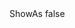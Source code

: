 <?xml version="1.0" encoding="UTF-8"?>
<CustomMetadata xmlns="http://soap.sforce.com/2006/04/metadata">
    <label>ShowAs</label>
    <protected>false</protected>
</CustomMetadata>
